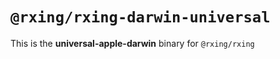 # `@rxing/rxing-darwin-universal`

This is the **universal-apple-darwin** binary for `@rxing/rxing`
